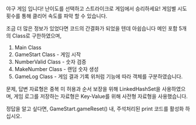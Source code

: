 야구 게임 입니다!
난이도를 선택하고 스트라이크로 게임에서 승리하세요!
게임별 시도 횟수를 통해 클리어 속도를 파악 할 수 있습니다.

조금 더 많은 정보가 있었다면 코드의 간결화가 되었을 텐데 아쉽습니다
메인 포함 5개의 Class로 구한하였으며,
1) Main Class
2) GameStart Class - 게임 시작
3) NumberValid Class - 숫자 검증
4) MakeNumber Class - 랜덤 숫자 생성
5) GameLog Class - 게임 결과 기록
위처럼 기능에 따라 객체를 구분하였습니다.

문제, 답변 자료형은 중복 미 허용과 순서 보장을 위해 LinkedHashSet을 사용하였으며, 게임 로그를 저장하는 자료형은 Key-Value를 위해 사전형 자료형을 사용했습니다.

정답을 알고 싶다면, GameStart.gameReset() 내, 주석처리된 print 코드를 활성화 하십시오.
